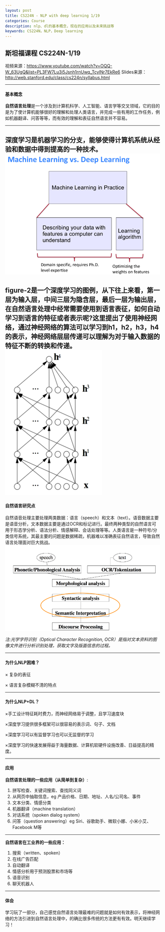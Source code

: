 ```yaml
---
layout: post
title: CS224N - NLP with deep learning 1/19
categories: Course
description: nlp、dl的基本概念，现在的应用以及未来挑战等
keywords: CS224N，NLP，Deep learning
---
```


斯坦福课程 CS224N-1/19
---

视频来源：https://www.youtube.com/watch?v=OQQ-W_63UgQ&list=PL3FW7Lu3i5Jsnh1rnUwq_TcylNr7EkRe6
Slides来源：http://web.stanford.edu/class/cs224n/syllabus.html


---


#### 基本概念
**自然语言处理**是一个涉及到计算机科学、人工智能、语言学等交叉领域，它的目的是为了使计算机能够很好的理解和处理人类语言，并完成一些有用的工作任务，例如机器翻译、问答等等，而有效的理解和表征自然语言并不容易。

---
**深度学习**是机器学习的分支，能够使得计算机系统从经验和数据中得到提高的一种技术。
![figure-1: 机器学习 vs 深度学习](/images/blog/2018-02-26-2.png) 
---
figure-2是一个深度学习的图例，从下往上来看，第一层为输入层，中间三层为隐含层，最后一层为输出层，在自然语言处理中经常需要使用到语言表征，如何自动学习到语言的特征或者表示呢?这里提出了使用神经网络，通过神经网络的算法可以学习到h1，h2，h3，h4的表示，神经网络层层传递可以理解为对于输入数据的特征不断的转换和传递。
![figure-2](/images/blog/2018-02-26-3.png) 
---
#### 自然语言研究点
自然语音处理主要处理两类数据：语言（speech）和文本（text）。语音数据主要是语音分析，文本数据主要是通过OCR和标记进行。最终两种类型的自然语言可用于形态学分析、语法分析、情感解释、会话处理等等。人类语言是一种符号/分类信号系统，其最主要的问题是数据稀疏，机器难以准确表征自然语言，导致自然语言处理面对巨大挑战。
![figure-2 NLP levels](/images/blog/2018-02-26-1.png) 

*注:光学字符识别（Optical Character Recognition, OCR）是指对文本资料的图像文件进行分析识别处理，获取文字及版面信息的过程。*

---

#### 为什么NLP困难？
× 复杂的表征

× 语言复杂模糊不清的特点

---

#### 为什么NLP+DL？
×手工设计特征耗时费力，而神经网络易于调整，且学习速度块

×深度学习提供很多框架可以很容易的表示词、句子、文档

×深度学习可以有监督学习也可以无监督的学习

×深度学习的快速发展得益于海量数据、计算机软硬件设施改善、日益提高的精度。


---
#### 应用
**自然语言处理的一些应用（从简单到复杂）**:
1. 拼写检查、关键词搜索、查找同义词
2. 从网页中抽取信息，eg 产品价格、日期、地址、人名/公司名、事件
3. 文本分类、情感分类
4. 机器翻译（machine translation）
5. 对话系统（spoken dialog system）
6. 问答（question answering）eg Siri、谷歌助手、微软小娜、小米小艾、Facebook M等

---
**自然语言在工业界的一些应用：**
1. 搜索（written、spoken）
2. 在线广告匹配
3. 自动翻译
4. 情感分析用于预测股票和市场等
5. 语音识别
6. 聊天机器人

---
#### 体会
学习玩了一部分，自己感觉自然语言处理最难的问题就是如何有效表示，将神经网络的方法引进到自然语言处理中，的确比很多传统的方法更有有效。明天继续学习！

